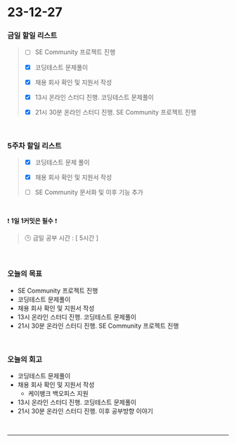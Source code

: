 # 23-12-27
### 금일 할일 리스트
> - [ ]  SE Community 프로젝트 진행
>
> - [x]  코딩테스트 문제풀이
>
> - [x]  채용 회사 확인 및 지원서 작성
>
> - [x]  13시 온라인 스터디 진행. 코딩테스트 문제풀이
>
> - [x]  21시 30분 온라인 스터디 진행. SE Community 프로젝트 진행


<br/>

### 5주차 할일 리스트  
> - [x]  코딩테스트 문제 풀이
>
> - [x]  채용 회사 확인 및 지원서 작성
>
> - [ ]  SE Community 문서화 및 이후 기능 추가

<br/>

❗ **1일 1커밋은 필수** ❗
> 🕒 금일 공부 시간 : [ 5시간 ]
  
<br/>

### 오늘의 목표
- SE Community 프로젝트 진행
- 코딩테스트 문제풀이
- 채용 회사 확인 및 지원서 작성
- 13시 온라인 스터디 진행. 코딩테스트 문제풀이
- 21시 30분 온라인 스터디 진행. SE Community 프로젝트 진행

<br>

### 오늘의 회고
- 코딩테스트 문제풀이
- 채용 회사 확인 및 지원서 작성
    - 케이뱅크 백오피스 지원
- 13시 온라인 스터디 진행. 코딩테스트 문제풀이
- 21시 30분 온라인 스터디 진행. 이후 공부방향 이야기


<br/>

------------  
